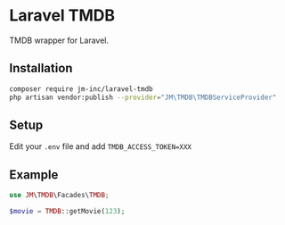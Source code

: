 # Laravel TMDB
TMDB wrapper for Laravel.

## Installation

```bash
composer require jm-inc/laravel-tmdb
php artisan vendor:publish --provider="JM\TMDB\TMDBServiceProvider"
```

## Setup

Edit your `.env` file and add `TMDB_ACCESS_TOKEN=XXX`

## Example

```php
use JM\TMDB\Facades\TMDB;

$movie = TMDB::getMovie(123);
```